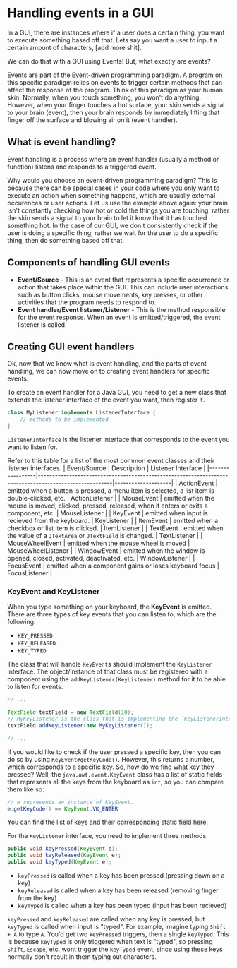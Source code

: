 # Handling events in a GUI

In a GUI, there are instances where if a user does a certain thing, you want to execute something based off that. Lets say you want a user to input a certain amount of characters, [add more shit].

We can do that with a GUI using Events! But, what exactly are events?

Events are part of the Event-driven programming paradigm. A program on this specific paradigm relies on events to trigger certain methods that can affect the response of the program. Think of this paradigm as your human skin. Normally, when you touch something, you won't do anything. However, when your finger touches a hot surface, your skin sends a signal to your brain (event), then your brain responds by immediately lifting that finger off the surface and blowing air on it (event handler).

## What is event handling?

Event handling is a process where an event handler (usually a method or function) listens and responds to a triggered event.

Why would you choose an event-driven programming paradigm? This is because there can be special cases in your code where you only want to execute an action when something happens, which are usually external occurences or user actions. Let us use the example above again: your brain isn't constantly checking how hot or cold the things you are touching, rather the skin sends a signal to your brain to let it know that it has touched something hot. In the case of our GUI, we don't consistently check if the user is doing a specific thing, rather we wait for the user to do a specific thing, then do something based off that.

## Components of handling GUI events

- **Event/Source** - This is an event that represents a specific occurrence or action that takes place within the GUI. This can include user interactions such as button clicks, mouse movements, key presses, or other activities that the program needs to respond to.
- **Event handler/Event listener/Listener** - This is the method responsible for the event response. When an event is emitted/triggered, the event listener is called. 

## Creating GUI event handlers

Ok, now that we know what is event handling, and the parts of event handling, we can now move on to creating event handlers for specific events.

To create an event handler for a Java GUI, you need to get a new class that extends the listener interface of the event you want, then register it.

```java
class MyListener implements ListenerInterface {
	// methods to be implemented
}
```
`ListenerInterface` is the listener interface that corresponds to the event you want to listen for.


Refer to this table for a list of the most common event classes and their listener interfaces.
|   Event/Source  |                                               Description                                              | Listener Interface |
|-----------------|--------------------------------------------------------------------------------------------------------|--------------------|
| ActionEvent     | emitted when a button is pressed, a menu item is selected, a list item is double-clicked, etc.         | ActionListener     |
| MouseEvent      | emitted when the mouse is moved, clicked, pressed, released, when it enters or exits a component, etc. | MouseListener      |
| KeyEvent        | emitted when input is recieved from the keyboard.                                                      | KeyListener        |
| ItemEvent       | emitted when a checkbox or list item is clicked.                                                       | ItemListener       |
| TextEvent       | emitted when the value of a `JTextArea` or `JTextField` is changed.                                    | TextListener       |
| MouseWheelEvent | emitted when the mouse wheel is moved                                                                  | MouseWheelListener |
| WindowEvent     | emitted when the window is opened, closed, activated, deactivated, etc.                                | WindowListener     |
| FocusEvent      | emitted when a component gains or loses keyboard focus                                                 | FocusListener      |



### KeyEvent and KeyListener

When you type something on your keyboard, the **KeyEvent** is emitted. There are three types of key events that you can listen to, which are the following:
- `KEY_PRESSED`
- `KEY_RELEASED`
- `KEY_TYPED`

The class that will handle `KeyEvent`s should implement the `KeyListener` interface. The object/instance of that class must be registered with a component using the `addKeyListener(KeyListener)` method for it to be able to listen for events.

```java
// ...

TextField textField = new TextField(10);
// MyKeyListener is the class that is implementing the `KeyListenerInterface`.
textField.addKeyListener(new MyKeyListener());

// ...
```

If you would like to check if the user pressed a specific key, then you can do so by using `KeyEvent#getKeyCode()`. However, this returns a number, which corresponds to a specific key. So, how do we find what key they pressed? Well, the `java.awt.event.KeyEvent` class has a list of static fields that represents all the keys from the keyboard as `int`, so you can compare them like so:
```java
// e represents an instance of KeyEvent.
e.getKeyCode() == KeyEvent.VK_ENTER 
```
You can find the list of keys and their corresponding static field [here](https://www.tutorialspoint.com/awt/awt_key_event.htm).

For the `KeyListener` interface, you need to implement three methods.
```java
public void keyPressed(KeyEvent e);
public void keyReleased(KeyEvent e);
public void keyTyped(KeyEvent e);
```
- `keyPressed` is called when a key has been pressed (pressing down on a key)
- `keyReleased` is called when a key has been released (removing finger from the key)
- `keyTyped` is called when a key has been typed (input has been recieved)

`keyPressed` and `keyReleased` are called when any key is pressed, but `keyTyped` is called when input is "typed". For example, imagine typing `Shift + A` to type `A`. You'd get two `keyPressed` triggers, then a single `keyTyped`. This is because `keyTyped` is only triggered when text is "typed", so pressing `Shift`, `Escape`, etc. wont trigger the `keyTyped` event, since using these keys normally don't result in them typing out characters.